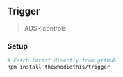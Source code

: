 ## Trigger
> ADSR controls

### Setup
```sh
# Fetch latest directly from github
npm install thewhodidthis/trigger
```
